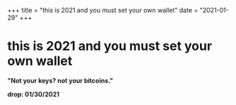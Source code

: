 +++
title = "this is 2021 and you must set your own wallet"
date = "2021-01-29"
+++



# this is 2021 and you must set your own wallet

**"Not your keys? not your bitcoins."**

**drop: 01/30/2021**